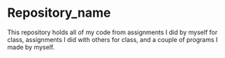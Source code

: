 # Repository_name
This repository holds all of my code from assignments I did by myself for class, assignments I did with others for class, and a couple of programs I made by myself.
